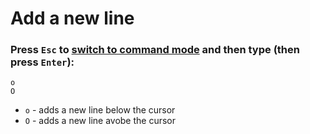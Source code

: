 # Add a new line

### Press `Esc` to [switch to command mode](/vim/how-to-switch-to-command-mode) and then type (then press `Enter`):

```text
o
O
```

- ``o`` - adds a new line below the cursor
- ``O`` - adds a new line avobe the cursor



